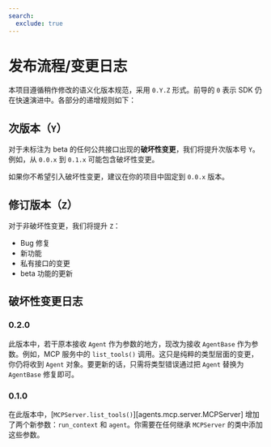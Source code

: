 ```yaml
---
search:
  exclude: true
---
```

# 发布流程/变更日志

本项目遵循稍作修改的语义化版本规范，采用 `0.Y.Z` 形式。前导的 `0` 表示 SDK 仍在快速演进中。各部分的递增规则如下：

## 次版本（`Y`）

对于未标注为 beta 的任何公共接口出现的**破坏性变更**，我们将提升次版本号 `Y`。例如，从 `0.0.x` 到 `0.1.x` 可能包含破坏性变更。

如果你不希望引入破坏性变更，建议在你的项目中固定到 `0.0.x` 版本。

## 修订版本（`Z`）

对于非破坏性变更，我们将提升 `Z`：

- Bug 修复
- 新功能
- 私有接口的变更
- beta 功能的更新

## 破坏性变更日志

### 0.2.0

此版本中，若干原本接收 `Agent` 作为参数的地方，现改为接收 `AgentBase` 作为参数。例如，MCP 服务中的 `list_tools()` 调用。这只是纯粹的类型层面的变更，你仍将收到 `Agent` 对象。要更新的话，只需将类型错误通过把 `Agent` 替换为 `AgentBase` 修复即可。

### 0.1.0

在此版本中，[`MCPServer.list_tools()`][agents.mcp.server.MCPServer] 增加了两个新参数：`run_context` 和 `agent`。你需要在任何继承 `MCPServer` 的类中添加这些参数。